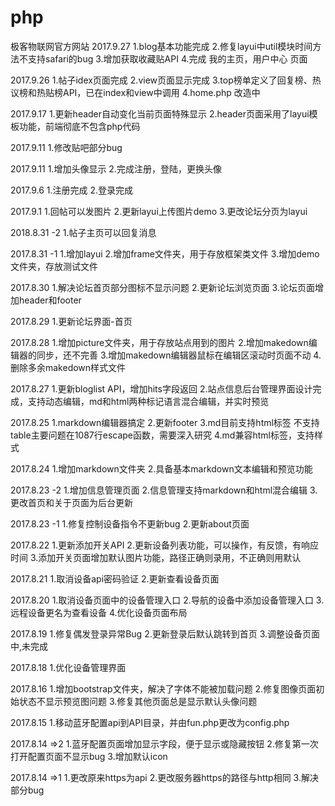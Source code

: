 # php
极客物联网官方网站
2017.9.27
1.blog基本功能完成
2.修复layui中util模块时间方法不支持safari的bug
3.增加获取收藏贴API
4.完成 我的主页，用户中心 页面


2017.9.26
1.帖子idex页面完成
2.view页面显示完成
3.top榜单定义了回复榜、热议榜和热贴榜API，已在index和view中调用
4.home.php 改造中

2017.9.17
1.更新header自动变化当前页面特殊显示
2.header页面采用了layui模板功能，前端彻底不包含php代码

2017.9.11
1.修改贴吧部分bug

2017.9.11
1.增加头像显示
2.完成注册，登陆，更换头像

2017.9.6
1.注册完成
2.登录完成

2017.9.1
1.回帖可以发图片
2.更新layui上传图片demo
3.更改论坛分页为layui

2018.8.31 -2
1.帖子主页可以回复消息

2017.8.31 -1
1.增加layui
2.增加frame文件夹，用于存放框架类文件
3.增加demo文件夹，存放测试文件

2017.8.30
1.解决论坛首页部分图标不显示问题
2.更新论坛浏览页面
3.论坛页面增加header和footer

2017.8.29
1.更新论坛界面-首页

2017.8.28
1.增加picture文件夹，用于存放站点用到的图片
2.增加makedown编辑器的同步，还不完善
3.增加makedown编辑器鼠标在编辑区滚动时页面不动
4.删除多余makedown样式文件

2017.8.27
1.更新bloglist API，增加hits字段返回
2.站点信息后台管理界面设计完成，支持动态编辑，md和html两种标记语言混合编辑，并实时预览

2017.8.25
1.markdown编辑器搞定
2.更新footer
3.md目前支持html标签 不支持table主要问题在1087行escape函数，需要深入研究
4.md兼容html标签，支持样式

2017.8.24 
1.增加markdown文件夹
2.具备基本markdown文本编辑和预览功能

2017.8.23 -2
1.增加信息管理页面
2.信息管理支持markdown和html混合编辑
3.更改首页和关于页面为后台更新

2017.8.23 -1
1.修复控制设备指令不更新bug
2.更新about页面

2017.8.22
1.更新添加开关API
2.更新设备列表功能，可以操作，有反馈，有响应时间
3.添加开关页面增加默认图片功能，路径正确则录用，不正确则用默认

2017.8.21
1.取消设备api密码验证
2.更新查看设备页面

2017.8.20
1.取消设备页面中的设备管理入口
2.导航的设备中添加设备管理入口
3.远程设备更名为查看设备
4.优化设备页面布局

2017.8.19
1.修复偶发登录异常Bug
2.更新登录后默认跳转到首页
3.调整设备页面中,未完成

2017.8.18
1.优化设备管理界面

2017.8.16
1.增加bootstrap文件夹，解决了字体不能被加载问题
2.修复图像页面初始状态不显示预览图问题
3.修复其他页面总是显示默认头像问题

2017.8.15
1.移动蓝牙配置api到API目录，并由fun.php更改为config.php

2017.8.14 =>2
1.蓝牙配置页面增加显示字段，便于显示或隐藏按钮
2.修复第一次打开配置页面不显示bug
3.增加默认icon

2017.8.14 =>1
1.更改原来https为api
2.更改服务器https的路径与http相同
3.解决部分bug
